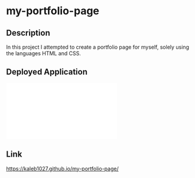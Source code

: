 # my-portfolio-page

## Description
In this project I attempted to create a portfolio page for myself, solely using the languages HTML and CSS.

## Deployed Application
![](_C__Users_kaleb_bootcamp_homework_my-portfolio-page_index.html)

## Link
https://kaleb1027.github.io/my-portfolio-page/
